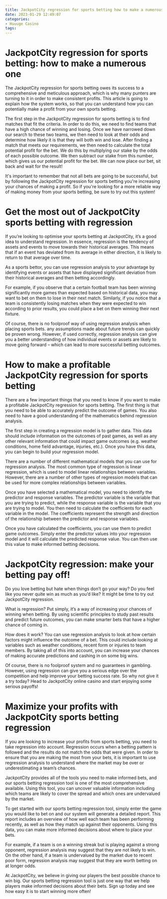 ```yaml
---
title: JackpotCity regression for sports betting how to make a numerous one 
date: 2023-01-29 12:49:07
categories:
- Huuuge Casino
tags:
---
```



# JackpotCity regression for sports betting: how to make a numerous one 

The JackpotCity regression for sports betting owes its success to a comprehensive and meticulous approach, which is why many punters are turning to it in order to make consistent profits. This article is going to explain how the system works, so that you can understand how you can potentially make a profit from your own sports betting.

The first step in the JackpotCity regression for sports betting is to find matches that fit the criteria. In order to do this, we need to find teams that have a high chance of winning and losing. Once we have narrowed down our search to these two teams, we then need to look at their odds and determine how likely it is that they will both win and lose. 
After finding a match that meets our requirements, we then need to calculate the total potential profit for the bet. We do this by multiplying our stake by the odds of each possible outcome. We then subtract our stake from this number, which gives us our potential profit for the bet. 
We can now place our bet, sit back and wait for the result!

It's important to remember that not all bets are going to be successful, but by following the JackpotCity regression for sports betting you're increasing your chances of making a profit. So if you're looking for a more reliable way of making money from your sports betting, be sure to try out this system!

# Get the most out of JackpotCity sports betting with regression

If you’re looking to optimise your sports betting at JackpotCity, it’s a good idea to understand regression. In essence, regression is the tendency of assets and events to move towards their historical averages. This means that if an event has deviated from its average in either direction, it is likely to return to that average over time.

As a sports bettor, you can use regression analysis to your advantage by identifying events or assets that have displayed significant deviation from their historical averages and then betting accordingly.

For example, if you observe that a certain football team has been winning significantly more games than expected based on historical data, you may want to bet on them to lose in their next match. Similarly, if you notice that a team is consistently losing matches when they were expected to win according to prior results, you could place a bet on them winning their next fixture.

Of course, there is no foolproof way of using regression analysis when placing sports bets. any assumptions made about future trends can quickly be proven wrong. However, if used correctly, regression analysis can give you a better understanding of how individual events or assets are likely to move going forward – which can lead to more successful betting outcomes.

# How to make a profitable JackpotCity regression for sports betting

There are a few important things that you need to know if you want to make a profitable JackpotCity regression for sports betting. The first thing is that you need to be able to accurately predict the outcome of games. You also need to have a good understanding of the mathematics behind regression analysis.

The first step in creating a regression model is to gather data. This data should include information on the outcomes of past games, as well as any other relevant information that could impact game outcomes (e.g. weather conditions, home field advantage, injuries, etc.). Once you have this data, you can begin to build your regression model.

There are a number of different mathematical models that you can use for regression analysis. The most common type of regression is linear regression, which is used to model linear relationships between variables. However, there are a number of other types of regression models that can be used for more complex relationships between variables.

Once you have selected a mathematical model, you need to identify the predictor and response variables. The predictor variable is the variable that you are trying to predict, while the response variable is the variable that you are trying to model. You then need to calculate the coefficients for each variable in the model. The coefficients represent the strength and direction of the relationship between the predictor and response variables.

Once you have calculated the coefficients, you can use them to predict game outcomes. Simply enter the predictor values into your regression model and it will calculate the predicted response value. You can then use this value to make informed betting decisions.

# JackpotCity regression: make your betting pay off!

Do you love betting but hate when things don’t go your way? Do you feel like you never quite win as much as you’d like? It might be time to try out JackpotCity regression.

What is regression? Put simply, it’s a way of increasing your chances of winning when betting. By using scientific principles to study past results and predict future outcomes, you can make smarter bets that have a higher chance of coming in.

How does it work? You can use regression analysis to look at how certain factors might influence the outcome of a bet. This could include looking at variables such as weather conditions, recent form or injuries to team members. By taking all of this into account, you can increase your chances of making accurate predictions and cashing in on some big wins.

Of course, there is no foolproof system and no guarantees in gambling. However, using regression can give you a serious edge over the competition and help improve your betting success rate. So why not give it a try today? Head to JackpotCity online casino and start enjoying some serious payoffs!

# Maximize your profits with JackpotCity sports betting regression


If you are looking to increase your profits from sports betting, you need to take regression into account. Regression occurs when a betting pattern is followed and the results do not match the odds that were given. In order to ensure that you are making the most from your bets, it is important to use regression analysis to understand where the market may be over or underestimating a team’s chances.

JackpotCity provides all of the tools you need to make informed bets, and our sports betting regression tool is one of the most comprehensive available. Using this tool, you can uncover valuable information including which teams are likely to cover the spread and which ones are undervalued by the market.

To get started with our sports betting regression tool, simply enter the game you would like to bet on and our system will generate a detailed report. This report includes an overview of how well each team has been performing recently, as well as how they match up against their opponents. Using this data, you can make more informed decisions about where to place your bets.

For example, if a team is on a winning streak but is playing against a strong opponent, regression analysis may suggest that they are not likely to win. On the other hand, if a team is undervalued by the market due to recent poor form, regression analysis may suggest that they are worth betting on at longer odds.

At JackpotCity, we believe in giving our players the best possible chance to win big. Our sports betting regression tool is just one way that we help players make informed decisions about their bets. Sign up today and see how easy it is to start winning more often!